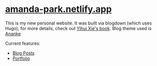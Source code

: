 # [amanda-park.netlify.app](amanda-park.netlify.app)

This is my new personal website. It was built via blogdown (which uses Hugo); for more details, check out [Yihui Xie's book](https://bookdown.org/yihui/blogdown/). Blog theme used is [Ananke](https://github.com/theNewDynamic/gohugo-theme-ananke)

Current features:

* [Blog Posts](https://amanda-park.netlify.app/post/)
* [Portfolio](https://amanda-park.netlify.app/portfolio/)
